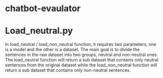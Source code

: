 # chatbot-evaulator

# Load_neutral.py
In load_neutral / load_non_neutral function, it requires two parameters, one is a model and the other is a dataset. The main goal is to divide the sentences in the raw dataset into two groups, neutral and non-neutral ones. The load_neutral function will return a sub dataset that contains only neutral sentences from the original dataset while the load_non_neutral function will return a sub dataset that contains only non-neutral sentences. 
